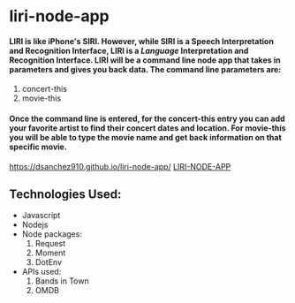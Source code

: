 # liri-node-app

#### LIRI is like iPhone's SIRI. However, while SIRI is a Speech Interpretation and Recognition Interface, LIRI is a _Language_ Interpretation and Recognition Interface. LIRI will be a command line node app that takes in parameters and gives you back data. The command line parameters are:

1. concert-this
1. movie-this

#### Once the command line is entered, for the concert-this entry you can add your favorite artist to find their concert dates and location. For movie-this you will be able to type the movie name and get back information on that specific movie.


https://dsanchez910.github.io/liri-node-app/
[LIRI-NODE-APP](https://dsanchez910.github.io/liri-node-app/)

## Technologies Used:

* Javascript
* Nodejs
* Node packages:
  1. Request
  1. Moment
  1. DotEnv
* APIs used:
  1. Bands in Town
  1. OMDB




